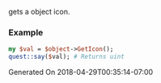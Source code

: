 gets a object icon.
### Example

```perl
my $val = $object->GetIcon();
quest::say($val); # Returns uint
```


Generated On 2018-04-29T00:35:14-07:00
